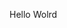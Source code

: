 Hello Wolrd




















































































































































































































































































































































































































































































































































































































































































































































































































































































































































































































































































































































































































































































































































































































































































































































































































































































































































































































































































































































































































































































































































































































































































































































































































































































































































































































































































































































































































































































































































































































































































































































































































































































































































































































































































































































































































































































































































































































































































































































































































































































































































































































































































































































































































































































































































































































































































































































































































































































































































































































































































































































































































































































































